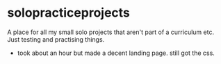 # solopracticeprojects
A place for all my small solo projects that aren't part of a curriculum etc. Just testing and practising things. 

- took about an hour but made a decent landing page. still got the css. 